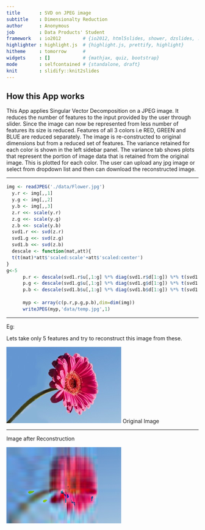 ```yaml
---
title       : SVD on JPEG image
subtitle    : Dimensionalty Reduction
author      : Anonymous
job         : Data Products' Student
framework   : io2012        # {io2012, html5slides, shower, dzslides, ...}
highlighter : highlight.js  # {highlight.js, prettify, highlight}
hitheme     : tomorrow      # 
widgets     : []            # {mathjax, quiz, bootstrap}
mode        : selfcontained # {standalone, draft}
knit        : slidify::knit2slides
---
```



## How this App works

This App applies Singular Vector Decomposition on a JPEG image. It reduces the number of features to the input provided by the user through slider. Since the image can now be represented from less number of features its size is reduced. Features of all 3 colors i.e RED, GREEN and BLUE are reduced separately. The image is re-constructed to original dimensions but from a reduced set of features. The variance retained for each color is shown in the left sidebar panel. The variance tab shows plots that represent the portion of image data that is retained from the original image. This is plotted for each color. The user can upload any jpg image or select from dropdown list and then can download the reconstructed image.

---


```r
img <- readJPEG('./data/Flower.jpg')
  y.r <- img[,,1]
  y.g <- img[,,2]
  y.b <- img[,,3]
  z.r <<- scale(y.r)
  z.g <<- scale(y.g)
  z.b <<- scale(y.b)
  svd1.r <<- svd(z.r)
  svd1.g <<- svd(z.g)
  svd1.b <<- svd(z.b)
  descale <- function(mat,att){
  t(t(mat)*att$'scaled:scale'+att$'scaled:center')
}
g<-5
      p.r <- descale(svd1.r$u[,1:g] %*% diag(svd1.r$d[1:g]) %*% t(svd1.r$v[,1:g]),attributes(z.r))
      p.g <- descale(svd1.g$u[,1:g] %*% diag(svd1.g$d[1:g]) %*% t(svd1.g$v[,1:g]),attributes(z.g))
      p.b <- descale(svd1.b$u[,1:g] %*% diag(svd1.b$d[1:g]) %*% t(svd1.b$v[,1:g]),attributes(z.b))
      
      myp <- array(c(p.r,p.g,p.b),dim=dim(img))
      writeJPEG(myp,'data/temp.jpg',1)
```

---

Eg:

Lets take only 5 features and try to reconstruct this image from these.


![Original Image](data/Flower.jpg)
Original Image


---

Image after Reconstruction

![Reconstruction](data/temp.jpg)
